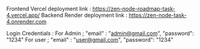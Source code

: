 Frontend Vercel deployment link : https://zen-node-roadmap-task-4.vercel.app/
Backend Render deployment link : https://zen-node-task-4.onrender.com

Login Credentials : 
For Admin ; "email" : "admin@gmail.com",
            "password": "1234"
For user ; "email" : "user@gmail.com",
            "password": "1234"
